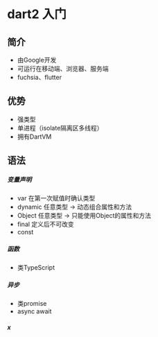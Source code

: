 # dart2 入门

## 简介
* 由Google开发
* 可运行在移动端、浏览器、服务端
* fuchsia、flutter

## 优势
* 强类型
* 单进程（isolate隔离区多线程）
* 拥有DartVM

## 语法
##### 变量声明
  * var 在第一次赋值时确认类型
  * dynamic 任意类型 -> 动态组合属性和方法
  * Object 任意类型 -> 只能使用Object的属性和方法
  * final 定义后不可改变
  * const

##### 函数
  * 类TypeScript

##### 异步
  * 类promise
  * async await

##### x